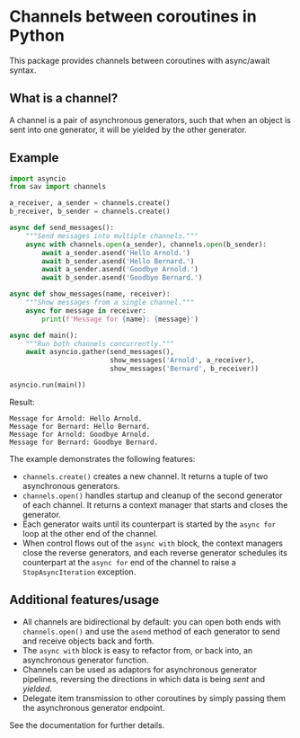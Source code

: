 # Channels between coroutines in Python
This package provides channels between coroutines with async/await syntax.

## What is a channel?
A channel is a pair of asynchronous generators, such that when an object is 
sent into one generator, it will be yielded by the other generator.

## Example

```python
import asyncio
from sav import channels

a_receiver, a_sender = channels.create()
b_receiver, b_sender = channels.create()

async def send_messages():
    """Send messages into multiple channels."""
    async with channels.open(a_sender), channels.open(b_sender):
        await a_sender.asend('Hello Arnold.')
        await b_sender.asend('Hello Bernard.')
        await a_sender.asend('Goodbye Arnold.')
        await b_sender.asend('Goodbye Bernard.')

async def show_messages(name, receiver):
    """Show messages from a single channel."""
    async for message in receiver:
        print(f'Message for {name}: {message}')    

async def main():
    """Run both channels concurrently."""
    await asyncio.gather(send_messages(),
                         show_messages('Arnold', a_receiver),
                         show_messages('Bernard', b_receiver))

asyncio.run(main())
```


Result:

```
Message for Arnold: Hello Arnold.
Message for Bernard: Hello Bernard.
Message for Arnold: Goodbye Arnold.
Message for Bernard: Goodbye Bernard.
```


The example demonstrates the following features:

 * `channels.create()` creates a new channel. It returns a tuple of two
   asynchronous generators.
 * `channels.open()` handles startup and cleanup of the second generator
   of each channel. It returns a context manager that starts and closes
   the generator. 
 * Each generator waits until its counterpart is started by the
   `async for` loop at the other end of the channel.
 * When control flows out of the `async with` block, the context
   managers close the reverse generators, and each reverse generator 
   schedules its counterpart at the `async for` end of the channel to 
   raise a `StopAsyncIteration` exception.


## Additional features/usage

 * All channels are bidirectional by default: you can open both ends with
   `channels.open()` and use the `asend` method of each generator to send and 
   receive objects back and forth. 
 * The `async with` block is easy to refactor from, or back into, an
   asynchronous generator function.
 * Channels can be used as adaptors for asynchronous generator pipelines,
   reversing the directions in which data is being *sent* and *yielded*.
 * Delegate item transmission to other coroutines by simply passing them the
   asynchronous generator endpoint.
 
See the documentation for further details.
